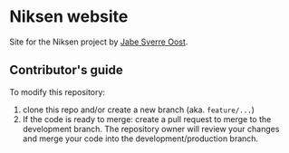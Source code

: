# Niksen website
Site for the Niksen project by [Jabe Sverre Oost](https://jabesverre.com).

## Contributor's guide
To modify this repository:
1. clone this repo and/or create a new branch (aka. `feature/...`)
2. If the code is ready to merge: create a pull request to merge to the development branch. The repository owner will review your changes and merge your code into the development/production branch.
